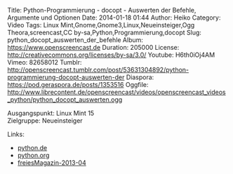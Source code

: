 Title: Python-Programmierung - docopt - Auswerten der Befehle, Argumente und Optionen
Date: 2014-01-18 01:44
Author: Heiko
Category: Video
Tags: Linux Mint,Gnome,Gnome3,Linux,Neueinsteiger,Ogg Theora,screencast,CC by-sa,Python,Programmierung,docopt
Slug: python_docopt_auswerten_der_befehle
Album: https://www.openscreencast.de
Duration: 205000
License: http://creativecommons.org/licenses/by-sa/3.0/
Youtube: H6th0iOj4AM
Vimeo: 82658012
Tumblr: http://openscreencast.tumblr.com/post/53631304892/python-programmierung-docopt-auswerten-der
Diaspora: https://pod.geraspora.de/posts/1353516
Oggfile: http://www.librecontent.de/openscreencast/videos/openscreencast_videos_python/python_docopt_auswerten.ogg

Ausgangspunkt: Linux Mint 15  
Zielgruppe: Neueinsteiger  

Links:

  * [python.de](http://www.python.de "Link zu Python.de")
  * [python.org](http://www.python.org "Link zu Python.org")
  * [freiesMagazin-2013-04](http://www.freiesmagazin.de/freiesMagazin-2013-04 "Link zu freiesmagazin.de")


